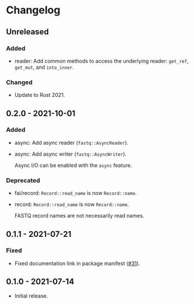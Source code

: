 # Changelog

## Unreleased

### Added

  * reader: Add common methods to access the underlying reader: `get_ref`,
    `get_mut`, and `into_inner`.

### Changed

  * Update to Rust 2021.

## 0.2.0 - 2021-10-01

### Added

  * async: Add async reader (`fastq::AsyncReader`).

  * async: Add async writer (`fastq::AsyncWriter`).

    Async I/O can be enabled with the `async` feature.

### Deprecated

  * fai/record: `Record::read_name` is now `Record::name`.

  * record: `Record::read_name` is now `Record::name`.

    FASTQ record names are not necessarily read names.

## 0.1.1 - 2021-07-21

### Fixed

  * Fixed documentation link in package manifest ([#31]).

[#31]: https://github.com/zaeleus/noodles/issues/31

## 0.1.0 - 2021-07-14

  * Initial release.
